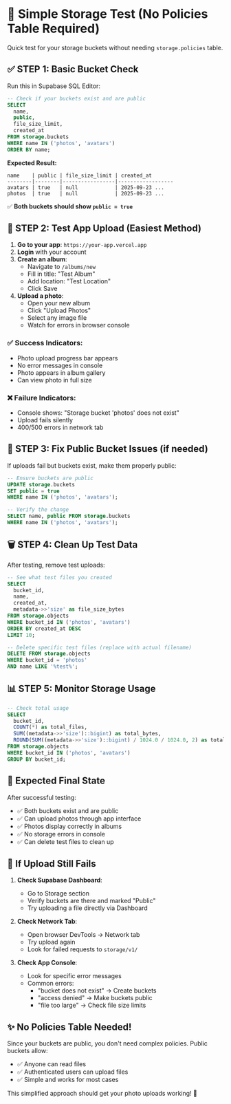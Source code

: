 # 🚀 Simple Storage Test (No Policies Table Required)

Quick test for your storage buckets without needing `storage.policies` table.

## ✅ **STEP 1: Basic Bucket Check**

Run this in Supabase SQL Editor:

```sql
-- Check if your buckets exist and are public
SELECT
  name,
  public,
  file_size_limit,
  created_at
FROM storage.buckets
WHERE name IN ('photos', 'avatars')
ORDER BY name;
```

**Expected Result:**
```
name    | public | file_size_limit | created_at
--------|--------|-----------------|------------------
avatars | true   | null            | 2025-09-23 ...
photos  | true   | null            | 2025-09-23 ...
```

✅ **Both buckets should show `public = true`**

## 🧪 **STEP 2: Test App Upload (Easiest Method)**

1. **Go to your app**: `https://your-app.vercel.app`
2. **Login** with your account
3. **Create an album**:
   - Navigate to `/albums/new`
   - Fill in title: "Test Album"
   - Add location: "Test Location"
   - Click Save
4. **Upload a photo**:
   - Open your new album
   - Click "Upload Photos"
   - Select any image file
   - Watch for errors in browser console

### ✅ **Success Indicators:**
- Photo upload progress bar appears
- No error messages in console
- Photo appears in album gallery
- Can view photo in full size

### ❌ **Failure Indicators:**
- Console shows: "Storage bucket 'photos' does not exist"
- Upload fails silently
- 400/500 errors in network tab

## 🔧 **STEP 3: Fix Public Bucket Issues (if needed)**

If uploads fail but buckets exist, make them properly public:

```sql
-- Ensure buckets are public
UPDATE storage.buckets
SET public = true
WHERE name IN ('photos', 'avatars');

-- Verify the change
SELECT name, public FROM storage.buckets
WHERE name IN ('photos', 'avatars');
```

## 🗑️ **STEP 4: Clean Up Test Data**

After testing, remove test uploads:

```sql
-- See what test files you created
SELECT
  bucket_id,
  name,
  created_at,
  metadata->>'size' as file_size_bytes
FROM storage.objects
WHERE bucket_id IN ('photos', 'avatars')
ORDER BY created_at DESC
LIMIT 10;

-- Delete specific test files (replace with actual filename)
DELETE FROM storage.objects
WHERE bucket_id = 'photos'
AND name LIKE '%test%';
```

## 📊 **STEP 5: Monitor Storage Usage**

```sql
-- Check total usage
SELECT
  bucket_id,
  COUNT(*) as total_files,
  SUM((metadata->>'size')::bigint) as total_bytes,
  ROUND(SUM((metadata->>'size')::bigint) / 1024.0 / 1024.0, 2) as total_mb
FROM storage.objects
WHERE bucket_id IN ('photos', 'avatars')
GROUP BY bucket_id;
```

## 🎯 **Expected Final State**

After successful testing:
- ✅ Both buckets exist and are public
- ✅ Can upload photos through app interface
- ✅ Photos display correctly in albums
- ✅ No storage errors in console
- ✅ Can delete test files to clean up

## 🚨 **If Upload Still Fails**

1. **Check Supabase Dashboard**:
   - Go to Storage section
   - Verify buckets are there and marked "Public"
   - Try uploading a file directly via Dashboard

2. **Check Network Tab**:
   - Open browser DevTools → Network tab
   - Try upload again
   - Look for failed requests to `storage/v1/`

3. **Check App Console**:
   - Look for specific error messages
   - Common errors:
     - "bucket does not exist" → Create buckets
     - "access denied" → Make buckets public
     - "file too large" → Check file size limits

## ✨ **No Policies Table Needed!**

Since your buckets are public, you don't need complex policies. Public buckets allow:
- ✅ Anyone can read files
- ✅ Authenticated users can upload files
- ✅ Simple and works for most cases

This simplified approach should get your photo uploads working! 📸